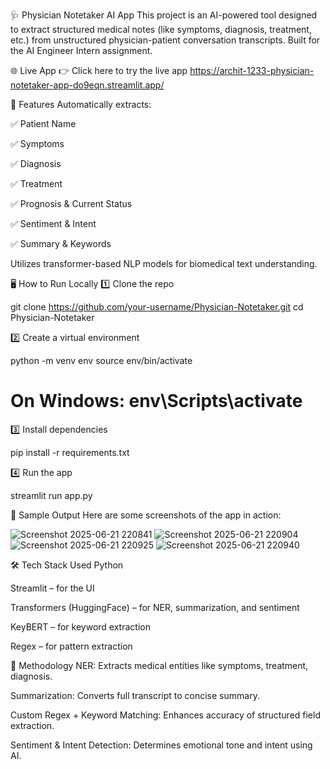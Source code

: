 🩺 Physician Notetaker AI App
This project is an AI-powered tool designed to extract structured medical notes (like symptoms, diagnosis, treatment, etc.) from unstructured physician-patient conversation transcripts. Built for the AI Engineer Intern assignment.

🌐 Live App
👉 Click here to try the live app
https://archit-1233-physician-notetaker-app-do9eqn.streamlit.app/

🧠 Features
Automatically extracts:

✅ Patient Name

✅ Symptoms

✅ Diagnosis

✅ Treatment

✅ Prognosis & Current Status

✅ Sentiment & Intent

✅ Summary & Keywords

Utilizes transformer-based NLP models for biomedical text understanding.

🖥️ How to Run Locally
1️⃣ Clone the repo

git clone https://github.com/your-username/Physician-Notetaker.git
cd Physician-Notetaker

2️⃣ Create a virtual environment

python -m venv env
source env/bin/activate
# On Windows: env\Scripts\activate
3️⃣ Install dependencies

pip install -r requirements.txt

4️⃣ Run the app

streamlit run app.py

📸 Sample Output
Here are some screenshots of the app in action:

![Screenshot 2025-06-21 220841](https://github.com/user-attachments/assets/146beca3-2689-4249-9881-ecfecf3bbb05)
![Screenshot 2025-06-21 220904](https://github.com/user-attachments/assets/a07da3b6-a0da-42c3-bf53-c6e642e94560)
![Screenshot 2025-06-21 220925](https://github.com/user-attachments/assets/1ead2bef-6337-4091-9695-fa9ed090b330)
![Screenshot 2025-06-21 220940](https://github.com/user-attachments/assets/ba73f775-8a5a-4ea9-b0ba-404563f58958)

🛠️ Tech Stack Used
Python

Streamlit – for the UI

Transformers (HuggingFace) – for NER, summarization, and sentiment

KeyBERT – for keyword extraction

Regex – for pattern extraction

🧩 Methodology
NER: Extracts medical entities like symptoms, treatment, diagnosis.

Summarization: Converts full transcript to concise summary.

Custom Regex + Keyword Matching: Enhances accuracy of structured field extraction.

Sentiment & Intent Detection: Determines emotional tone and intent using AI.








